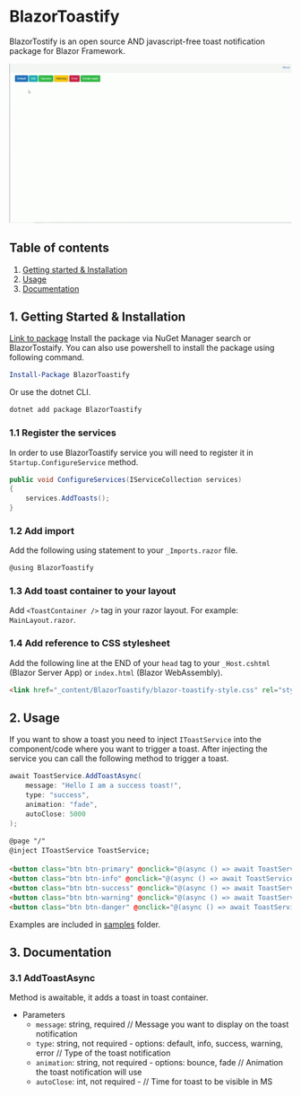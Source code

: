 # BlazorToastify
BlazorTostify is an open source AND javascript-free toast notification package for Blazor Framework.

![Demo gif of BlazorToastify](DemoGIF.gif)

## Table of contents
1. [Getting started & Installation](#1-Getting-Started-&-Installation)
2. [Usage](#2-Usage)
3. [Documentation](#3-Documentation)

## 1. Getting Started & Installation
[Link to package](https://www.nuget.org/packages/BlazorToastify/)
Install the package via NuGet Manager search or BlazorTostaify. You can also use powershell to install the package using following command.

```powershell
Install-Package BlazorToastify
```
Or use the dotnet CLI.

```bash
dotnet add package BlazorToastify
```

### 1.1 Register the services
In order to use BlazorToastify service you will need to register it in `Startup.ConfigureService` method.

```csharp
public void ConfigureServices(IServiceCollection services)
{
    services.AddToasts();
}
```

### 1.2 Add import
Add the following using statement to your `_Imports.razor` file.

```csharp
@using BlazorToastify
```

### 1.3 Add toast container to your layout
Add `<ToastContainer />` tag in your razor layout. For example: `MainLayout.razor`.

### 1.4 Add reference to CSS stylesheet
Add the following line at the END of your `head` tag to your `_Host.cshtml` (Blazor Server App) or `index.html` (Blazor WebAssembly).

```html
<link href="_content/BlazorToastify/blazor-toastify-style.css" rel="stylesheet" />
```

## 2. Usage
If you want to show a toast you need to inject `IToastService` into the component/code where you want to trigger a toast. After injecting the service you can call the following method to trigger a toast.

```csharp
await ToastService.AddToastAsync(
    message: "Hello I am a success toast!",
    type: "success",
    animation: "fade",
    autoClose: 5000
);
```

```html
@page "/"
@inject IToastService ToastService;

<button class="btn btn-primary" @onclick="@(async () => await ToastService.AddToastAsync("Default Toast"))">Default</button>
<button class="btn btn-info" @onclick="@(async () => await ToastService.AddToastAsync("Info toast", "info", "fade"))">Info</button>
<button class="btn btn-success" @onclick="@(async () => await ToastService.AddToastAsync("Success Toast", "success"))">Success</button>
<button class="btn btn-warning" @onclick="@(async () => await ToastService.AddToastAsync("Warning Toast", "warning"))">Warning</button>
<button class="btn btn-danger" @onclick="@(async () => await ToastService.AddToastAsync("error Toast", "error", "bounce", 10000))">Error</button>
```

Examples are included in [samples](https://github.com/AljazOblonsek/BlazorToastify/tree/master/samples) folder.

## 3. Documentation

### 3.1 AddToastAsync
Method is awaitable, it adds a toast in toast container.
* Parameters
    * `message`: string, required // Message you want to display on the toast notification
    * `type`: string, not required - options: default, info, success, warning, error // Type of the toast notification
    * `animation`: string, not required - options: bounce, fade // Animation the toast notification will use
    * `autoClose`: int, not required - // Time for toast to be visible in MS